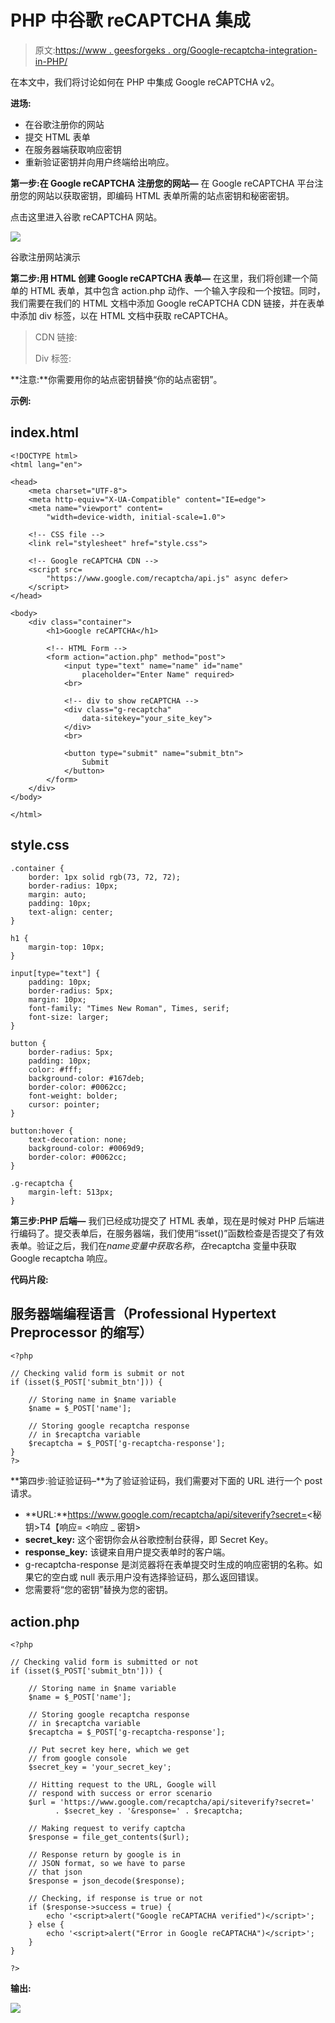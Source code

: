 # PHP 中谷歌 reCAPTCHA 集成

> 原文:[https://www . geesforgeks . org/Google-recaptcha-integration-in-PHP/](https://www.geeksforgeeks.org/google-recaptcha-integration-in-php/)

在本文中，我们将讨论如何在 PHP 中集成 Google reCAPTCHA v2。

**进场:**

*   在谷歌注册你的网站
*   提交 HTML 表单
*   在服务器端获取响应密钥
*   重新验证密钥并向用户终端给出响应。

**第一步:在 Google reCAPTCHA 注册您的网站—** 在 Google reCAPTCHA 平台注册您的网站以获取密钥，即编码 HTML 表单所需的站点密钥和秘密密钥。

点击这里进入谷歌 reCAPTCHA 网站。

![](img/291a39db1a759ad1d7a09539728cc1e7.png)

谷歌注册网站演示

**第二步:用 HTML 创建 Google reCAPTCHA 表单—** 在这里，我们将创建一个简单的 HTML 表单，其中包含 action.php 动作、一个输入字段和一个按钮。同时，我们需要在我们的 HTML 文档中添加 Google reCAPTCHA CDN 链接，并在表单中添加 div 标签，以在 HTML 文档中获取 reCAPTCHA。

> CDN 链接:
> 
> Div 标签:

**注意:**你需要用你的站点密钥替换“你的站点密钥”。

**示例:**

## index.html

```
<!DOCTYPE html>
<html lang="en">

<head>
    <meta charset="UTF-8">
    <meta http-equiv="X-UA-Compatible" content="IE=edge">
    <meta name="viewport" content=
        "width=device-width, initial-scale=1.0">

    <!-- CSS file -->
    <link rel="stylesheet" href="style.css">

    <!-- Google reCAPTCHA CDN -->
    <script src=
        "https://www.google.com/recaptcha/api.js" async defer>
    </script>
</head>

<body>
    <div class="container">
        <h1>Google reCAPTCHA</h1>

        <!-- HTML Form -->
        <form action="action.php" method="post">
            <input type="text" name="name" id="name" 
                placeholder="Enter Name" required>
            <br>

            <!-- div to show reCAPTCHA -->
            <div class="g-recaptcha" 
                data-sitekey="your_site_key">
            </div>
            <br>

            <button type="submit" name="submit_btn">
                Submit
            </button>
        </form>
    </div>
</body>

</html>
```

## style.css

```
.container {
    border: 1px solid rgb(73, 72, 72);
    border-radius: 10px;
    margin: auto;
    padding: 10px;
    text-align: center;
}

h1 {
    margin-top: 10px;
}

input[type="text"] {
    padding: 10px;
    border-radius: 5px;
    margin: 10px;
    font-family: "Times New Roman", Times, serif;
    font-size: larger;
}

button {
    border-radius: 5px;
    padding: 10px;
    color: #fff;
    background-color: #167deb;
    border-color: #0062cc;
    font-weight: bolder;
    cursor: pointer;
}

button:hover {
    text-decoration: none;
    background-color: #0069d9;
    border-color: #0062cc;
}

.g-recaptcha {
    margin-left: 513px;
}
```

**第三步:PHP 后端—** 我们已经成功提交了 HTML 表单，现在是时候对 PHP 后端进行编码了。提交表单后，在服务器端，我们使用“isset()”函数检查是否提交了有效表单。验证之后，我们在$name 变量中获取名称，在$recaptcha 变量中获取 Google recaptcha 响应。

**代码片段:**

## 服务器端编程语言（Professional Hypertext Preprocessor 的缩写）

```
<?php

// Checking valid form is submit or not
if (isset($_POST['submit_btn'])) {

    // Storing name in $name variable
    $name = $_POST['name'];

    // Storing google recaptcha response
    // in $recaptcha variable
    $recaptcha = $_POST['g-recaptcha-response'];
}
?>
```

**第四步:验证验证码–**为了验证验证码，我们需要对下面的 URL 进行一个 post 请求。

*   **URL:**https://www.google.com/recaptcha/api/siteverify?secret=<秘钥>T4【响应= <响应 _ 密钥>
*   **secret_key:** 这个密钥你会从谷歌控制台获得，即 Secret Key。
*   **response_key:** 该键来自用户提交表单时的客户端。
*   g-recaptcha-response 是浏览器将在表单提交时生成的响应密钥的名称。如果它的空白或 null 表示用户没有选择验证码，那么返回错误。
*   您需要将“您的密钥”替换为您的密钥。

## action.php

```
<?php

// Checking valid form is submitted or not
if (isset($_POST['submit_btn'])) {

    // Storing name in $name variable
    $name = $_POST['name'];

    // Storing google recaptcha response
    // in $recaptcha variable
    $recaptcha = $_POST['g-recaptcha-response'];

    // Put secret key here, which we get
    // from google console
    $secret_key = 'your_secret_key';

    // Hitting request to the URL, Google will
    // respond with success or error scenario
    $url = 'https://www.google.com/recaptcha/api/siteverify?secret='
          . $secret_key . '&response=' . $recaptcha;

    // Making request to verify captcha
    $response = file_get_contents($url);

    // Response return by google is in
    // JSON format, so we have to parse
    // that json
    $response = json_decode($response);

    // Checking, if response is true or not
    if ($response->success = true) {
        echo '<script>alert("Google reCAPTACHA verified")</script>';
    } else {
        echo '<script>alert("Error in Google reCAPTACHA")</script>';
    }
}

?>
```

**输出:**

![](img/581bcdeb81040e9984309f0b178ebca8.png)